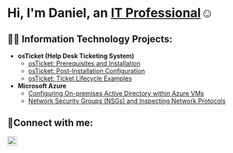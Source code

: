 <h1>Hi, I'm Daniel, an <a href="https://linkedin.com/in/dansosa-/">IT Professional</a>☺</h1>

<h2>👨‍💻 Information Technology Projects:</h2>

- <b>osTicket (Help Desk Ticketing System)</b>
  - [osTicket: Prerequisites and Installation](https://github.com/dansosa-ds/osticket-prereqs)
  - [osTicket: Post-Installation Configuration](https://github.com/dansosa-ds/post-install-config)
  - [osTicket: Ticket Lifecycle Examples](https://github.com/dansosa-ds/ticket-lifecycle)
- <b>Microsoft Azure</b>
  - [Configuring On-premises Active Directory within Azure VMs](https://github.com/dansosa-ds/configure-ad)
  - [Network Security Groups (NSGs) and Inspecting Network Protocols](https://github.com/dansosa-ds/azure-network-protocols)

<h2>🤳Connect with me:</h2>


[<img align="left" alt="Josh | LinkedIn" width="22px" src="https://cdn.jsdelivr.net/npm/simple-icons@v3/icons/linkedin.svg" />][linkedin]

[linkedin]: https://linkedin.com/in/dansosa-/
